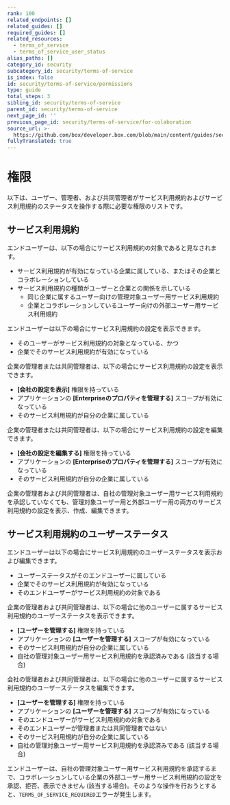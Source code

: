```yaml
---
rank: 100
related_endpoints: []
related_guides: []
required_guides: []
related_resources:
  - terms_of_service
  - terms_of_service_user_status
alias_paths: []
category_id: security
subcategory_id: security/terms-of-service
is_index: false
id: security/terms-of-service/permissions
type: guide
total_steps: 3
sibling_id: security/terms-of-service
parent_id: security/terms-of-service
next_page_id: ''
previous_page_id: security/terms-of-service/for-colaboration
source_url: >-
  https://github.com/box/developer.box.com/blob/main/content/guides/security/terms-of-service/permissions.md
fullyTranslated: true
---
```

# 権限

以下は、ユーザー、管理者、および共同管理者がサービス利用規約およびサービス利用規約のステータスを操作する際に必要な権限のリストです。

## サービス利用規約

エンドユーザーは、以下の場合にサービス利用規約の対象であると見なされます。

* サービス利用規約が有効になっている企業に属している、またはその企業とコラボレーションしている
* サービス利用規約の種類がユーザーと企業との関係を示している
  * 同じ企業に属するユーザー向けの管理対象ユーザー用サービス利用規約
  * 企業とコラボレーションしているユーザー向けの外部ユーザー用サービス利用規約

エンドユーザーは以下の場合にサービス利用規約の設定を表示できます。

* そのユーザーがサービス利用規約の対象となっている、かつ
* 企業でそのサービス利用規約が有効になっている

企業の管理者または共同管理者は、以下の場合にサービス利用規約の設定を表示できます。

* **\[会社の設定を表示]** 権限を持っている
* アプリケーションの **\[Enterpriseのプロパティを管理する]** スコープが有効になっている
* そのサービス利用規約が自分の企業に属している

企業の管理者または共同管理者は、以下の場合にサービス利用規約の設定を編集できます。

* **\[会社の設定を編集する]** 権限を持っている
* アプリケーションの **\[Enterpriseのプロパティを管理する]** スコープが有効になっている
* そのサービス利用規約が自分の企業に属している

企業の管理者および共同管理者は、自社の管理対象ユーザー用サービス利用規約を承認していなくても、管理対象ユーザー用と外部ユーザー用の両方のサービス利用規約の設定を表示、作成、編集できます。

## サービス利用規約のユーザーステータス

エンドユーザーは以下の場合にサービス利用規約のユーザーステータスを表示および編集できます。

* ユーザーステータスがそのエンドユーザーに属している
* 企業でそのサービス利用規約が有効になっている
* そのエンドユーザーがサービス利用規約の対象である

企業の管理者および共同管理者は、以下の場合に他のユーザーに属するサービス利用規約のユーザーステータスを表示できます。

* **\[ユーザーを管理する]** 権限を持っている
* アプリケーションの **\[ユーザーを管理する]** スコープが有効になっている
* そのサービス利用規約が自分の企業に属している
* 自社の管理対象ユーザー用サービス利用規約を承認済みである (該当する場合)

会社の管理者および共同管理者は、以下の場合に他のユーザーに属するサービス利用規約のユーザーステータスを編集できます。

* **\[ユーザーを管理する]** 権限を持っている
* アプリケーションの **\[ユーザーを管理する]** スコープが有効になっている
* そのエンドユーザーがサービス利用規約の対象である
* そのエンドユーザーが管理者または共同管理者ではない
* そのサービス利用規約が自分の企業に属している
* 自社の管理対象ユーザー用サービス利用規約を承認済みである (該当する場合)

エンドユーザーは、自社の管理対象ユーザー用サービス利用規約を承認するまで、コラボレーションしている企業の外部ユーザー用サービス利用規約の設定を承認、拒否、表示できません (該当する場合)。そのような操作を行おうとすると、`TERMS_OF_SERVICE_REQUIRED`エラーが発生します。
